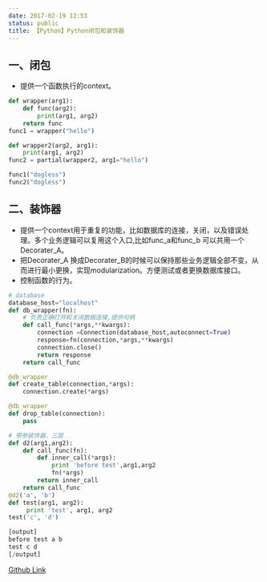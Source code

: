 ```yaml
---
date: 2017-02-19 12:53
status: public
title: 【Python】Python闭包和装饰器
---
```


## 一、闭包
- 提供一个函数执行的context。
```python
def wrapper(arg1):
    def func(arg2):
        print(arg1, arg2)
    return func
func1 = wrapper("hello")

def wrapper2(arg2, arg1):
    print(arg1, arg2)
func2 = partial(wrapper2, arg1="hello")

func1("dogless")
func2("dogless")
```
## 二、装饰器
- 提供一个context用于重复的功能，比如数据库的连接，关闭，以及错误处理。多个业务逻辑可以复用这个入口,比如func_a和func_b 可以共用一个Decorater_A。
- 把Decorater_A 换成Decorater_B的时候可以保持那些业务逻辑全部不变，从而进行最小更换，实现modularization。方便测试或者更换数据库接口。
- 控制函数的行为。

```python
# database
database_host="localhost"
def db_wrapper(fn):
    # 负责正确打开和关闭数据连接,提供句柄
    def call_func(*args,**kwargs):
        connection =Connection(database_host,autoconnect=True)
        response=fn(connection,*args,**kwargs)
        connection.close()
        return response
    return call_func

@db_wrapper
def create_table(connection,*args):
    connection.create(*args)

@db_wrapper
def drop_table(connection):
    pass
```
```python
# 带参装饰器，三层
def d2(arg1,arg2):
    def call_func(fn):
        def inner_call(*args):
            print 'before test',arg1,arg2
            fn(*args)
        return inner_call
    return call_func
@d2('a', 'b')
def test(arg1, arg2):
     print 'test', arg1, arg2
test('c', 'd')

[output]
before test a b
test c d
[/output]
```

[Github Link](https://github.com/Dogless-plus/Python_Note/blob/master/Python%E9%97%AD%E5%8C%85%E5%92%8C%E8%A3%85%E9%A5%B0%E5%99%A8.md)